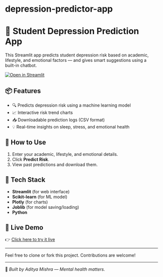 # depression-predictor-app
# 🧠 Student Depression Prediction App 

This Streamlit app predicts student depression risk based on academic, lifestyle, and emotional factors — and gives smart suggestions using a built-in chatbot.

[![Open in Streamlit](https://static.streamlit.io/badges/streamlit_badge_black_white.svg)](https://depression-predictor-2404.streamlit.app/)

## 📦 Features

- 🔍 Predicts depression risk using a machine learning model
- 📈 Interactive risk trend charts
- 📥 Downloadable prediction logs (CSV format)
- 💡 Real-time insights on sleep, stress, and emotional health

## 🚀 How to Use

1. Enter your academic, lifestyle, and emotional details.
2. Click **Predict Risk**.
3. View past predictions and download them.

## 📂 Tech Stack

- **Streamlit** (for web interface)
- **Scikit-learn** (for ML model)
- **Plotly** (for charts)
- **Joblib** (for model saving/loading)
- **Python**

## 📌 Live Demo

👉 [Click here to try it live](https://depression-predictor-2404.streamlit.app/)

---

Feel free to clone or fork this project. Contributions are welcome!

---

🧠 *Built by Aditya Mishra — Mental health matters.*
